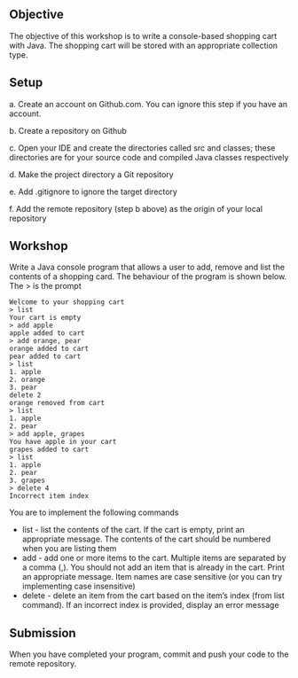 ## Objective

The objective of this workshop is to write a console-based shopping cart with
Java. The shopping cart will be stored with an appropriate collection type.

## Setup

a. Create an account on Github.com. You can ignore this step if you have an
account.

b. Create a repository on Github

c. Open your IDE and create the directories called src and classes; these
directories are for your source code and compiled Java classes respectively

d. Make the project directory a Git repository

e. Add .gitignore to ignore the target directory

f. Add the remote repository (step b above) as the origin of your local
repository

## Workshop
Write a Java console program that allows a user to add, remove and list the
contents of a shopping card.
The behaviour of the program is shown below. The > is the prompt
```
Welcome to your shopping cart
> list
Your cart is empty
> add apple
apple added to cart
> add orange, pear
orange added to cart
pear added to cart
> list
1. apple
2. orange
3. pear
delete 2
orange removed from cart
> list
1. apple
2. pear
> add apple, grapes
You have apple in your cart
grapes added to cart
> list
1. apple
2. pear
3. grapes
> delete 4
Incorrect item index
```

You are to implement the following commands
- list - list the contents of the cart. If the cart is empty, print an
appropriate message. The contents of the cart should be numbered when
you are listing them
- add - add one or more items to the cart. Multiple items are separated by a
comma (,).
You should not add an item that is already in the cart. Print an appropriate
message.
Item names are case sensitive (or you can try implementing case
insensitive)
- delete - delete an item from the cart based on the item’s index (from
list command). If an incorrect index is provided, display an error message

## Submission
When you have completed your program, commit and push your code to the
remote repository.